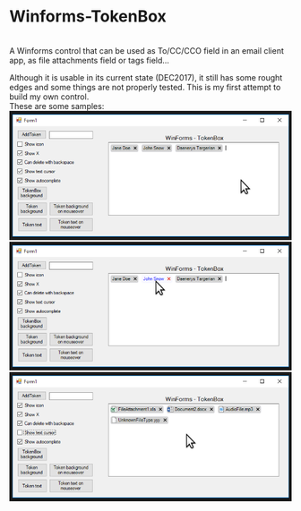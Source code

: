 # Winforms-TokenBox

<br>
A Winforms control that can be used as To/CC/CCO field in an email client app, as file attachments field or tags field...
<br>

Although it is usable in its current state (DEC2017), it still has some rought edges and some things are not properly tested. This is my first attempt to build my own control.
<br>
These are some samples:
<img src="https://github.com/jmarcorb/files/blob/master/TokenBox-example1.png?raw=true"/>
<img src="https://github.com/jmarcorb/files/blob/master/TokenBox-example2.png?raw=true"/>
<img src="https://github.com/jmarcorb/files/blob/master/TokenBox-example5.png?raw=true"/>

